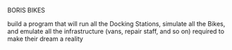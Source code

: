 BORIS BIKES 

build a program that will run all the Docking Stations, simulate all the Bikes, and emulate all the infrastructure (vans, repair staff, and so on) required to make their dream a reality